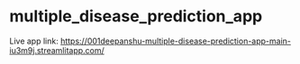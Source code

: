 # multiple_disease_prediction_app

Live app link: https://001deepanshu-multiple-disease-prediction-app-main-iu3m9j.streamlitapp.com/
